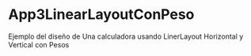 # App3LinearLayoutConPeso
Ejemplo del diseño de Una calculadora usando LinerLayout Horizontal y Vertical con Pesos
